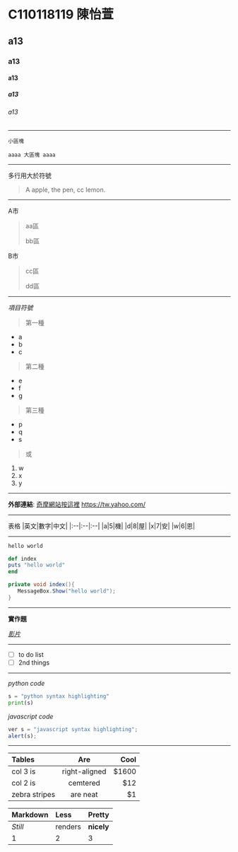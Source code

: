 # C110118119 陳怡萱
## a13
### a13
#### a13
##### a13
###### a13
---
`小區塊`
```
aaaa 大區塊 aaaa
```
***
多行用大於符號
> A apple,
> the pen,
> cc lemon.

___

A市
> aa區
>
> bb區

B市
> cc區
>
> dd區

***

*項目符號*
>第一種
* a
* b
* c
>第二種
+ e
+ f
+ g
>第三種
- p
- q
- s
>或
1. w
2. x
3. y
---
**外部連結**:
[奇摩網站按這裡](https://tw.yahoo.com/)
<https://tw.yahoo.com/>
***
表格
|英文|數字|中文|
|:--|:--|:--|
|a|5|機|
|d|8|屋|
|x|7|安|
|w|6|恩|

---
```js
hello world
```
```ruby
def index
puts "hello world"
end
```
```csharp
private void index(){
   MessageBox.Show("hello world");
}
```
---
**實作題**

*[影片](https://www.youtube.com/watch?v=sSm2dRarhPo)*

---
- [ ] to do list
- [ ] 2nd things
---
*python code*
```python
s = "python syntax highlighting"
print(s)
```

*javascript code*
```js
ver s = "javascript syntax highlighting";
alert(s);
```
---
| **Tables**  |**Are**      |**Cool**|
|:------------|:-------------:|----:|
|col 3 is     |right-aligned|$1600|
|col 2 is     |cemtered     |$12|
|zebra stripes|are neat     |$1|

|**Markdown**|**Less**|**Pretty**|
|:-----------|:--------|:--------|
|*Still*|renders|**nicely**|
|1|2|3|














